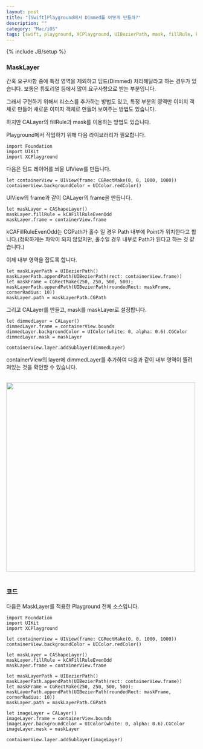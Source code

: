 ```yaml
---
layout: post
title: "[Swift]Playground에서 Dimmed를 어떻게 만들까?"
description: ""
category: "Mac/iOS"
tags: [swift, playground, XCPlayground, UIBezierPath, mask, fillRule, kCAFillRuleEvenOdd]
---
```

{% include JB/setup %}

### MaskLayer

간혹 요구사항 중에 특정 영역을 제외하고 딤드(Dimmed) 처리해달라고 하는 경우가 있습니다. 보통은 튜토리얼 등에서 많이 요구사항으로 받는 부분입니다. 

그래서 구현하기 위해서 리소스를 추가하는 방법도 있고, 특정 부분의 영역만 이미지 객체로 만들어 새로운 이미지 객체로 만들어 보여주는 방법도 있습니다.

하지만 CALayer의 fillRule과 mask를 이용하는 방법도 있습니다.

Playground에서 작업하기 위해 다음 라이브러리가 필요합니다.

    import Foundation
	import UIKit
	import XCPlayground

다음은 딤드 레이어를 씌울 UIView를 만듭니다.

	let containerView = UIView(frame: CGRectMake(0, 0, 1000, 1000))
	containerView.backgroundColor = UIColor.redColor()

UIView의 frame과 같이 CALayer의 frame을 만듭니다.

	let maskLayer = CAShapeLayer()
	maskLayer.fillRule = kCAFillRuleEvenOdd
	maskLayer.frame = containerView.frame

kCAFillRuleEvenOdd는 CGPath가 홀수 일 경우 Path 내부에 Point가 위치한다고 합니다.(정확하게는 파악이 되지 않았지만, 홀수일 경우 내부로 Path가 된다고 하는 것 같습니다.)

이제 내부 영역을 잡도록 합니다.

	let maskLayerPath = UIBezierPath()
	maskLayerPath.appendPath(UIBezierPath(rect: containerView.frame))
	let maskFrame = CGRectMake(250, 250, 500, 500);
	maskLayerPath.appendPath(UIBezierPath(roundedRect: maskFrame, cornerRadius: 10))
	maskLayer.path = maskLayerPath.CGPath

그리고 CALayer를 만들고, mask를 maskLayer로 설정합니다.

	let dimmedLayer = CALayer()
	dimmedLayer.frame = containerView.bounds
	dimmedLayer.backgroundColor = UIColor(white: 0, alpha: 0.6).CGColor
	dimmedLayer.mask = maskLayer

	containerView.layer.addSublayer(dimmedLayer)

containerView의 layer에 dimmedLayer를 추가하여 다음과 같이 내부 영역이 뚤려져있는 것을 확인할 수 있습니다.

<br/><img src="{{ site.production_url }}/image/2015/dimmedLayer.png" alt="" style="width: 500px;"/><br/><br/>

### 코드

다음은 MaskLayer를 적용한 Playground 전체 소스입니다.

    import Foundation
	import UIKit
    import XCPlayground

    let containerView = UIView(frame: CGRectMake(0, 0, 1000, 1000))
    containerView.backgroundColor = UIColor.redColor()

    let maskLayer = CAShapeLayer()
    maskLayer.fillRule = kCAFillRuleEvenOdd
    maskLayer.frame = containerView.frame

    let maskLayerPath = UIBezierPath()
    maskLayerPath.appendPath(UIBezierPath(rect: containerView.frame))
    let maskFrame = CGRectMake(250, 250, 500, 500);
    maskLayerPath.appendPath(UIBezierPath(roundedRect: maskFrame, cornerRadius: 10))
    maskLayer.path = maskLayerPath.CGPath

    let imageLayer = CALayer()
    imageLayer.frame = containerView.bounds
    imageLayer.backgroundColor = UIColor(white: 0, alpha: 0.6).CGColor
    imageLayer.mask = maskLayer

    containerView.layer.addSublayer(imageLayer)
